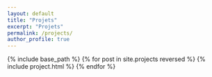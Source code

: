 ```yaml
---
layout: default
title: "Projets"
excerpt: "Projets"
permalink: /projects/
author_profile: true
---
```


{% include base_path %}
{% for post in site.projects reversed %}
    {% include project.html %}
{% endfor %}
